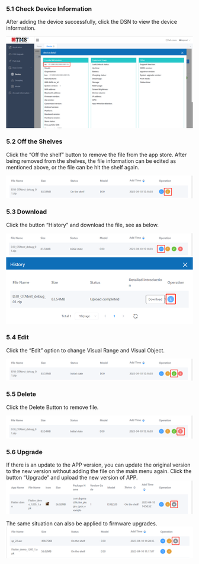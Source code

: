 
### 5.1 Check Device Information
After adding the device successfully, click the DSN to view the device information.  

![6-1](./_images/6-1.png)

### 5.2 Off the Shelves
Click the “Off the shelf” button to remove the file from the app store. After being removed from the shelves, the file information can be edited as mentioned above, or the file can be hit the shelf again.

![6-2](./_images/6-2.png)

### 5.3 Download
Click the button “History” and download the file, see as below.

![6-3-1](./_images/6-3-1.png)
![6-3-2](./_images/6-3-2.png)

### 5.4 Edit
Click the “Edit” option to change Visual Range and Visual Object.

![6-4](./_images/6-4.png)

### 5.5 Delete
Click the Delete Button to remove file.

![6-5](./_images/6-5.png)

### 5.6 Upgrade
If there is an update to the APP version, you can update the original version to the new version without adding the file on the main menu again. Click the button “Upgrade” and upload the new version of APP.  
![4-3](./_images/4-3.png)

The same situation can also be applied to firmware upgrades.
![3-3](./_images/3-3.png)
